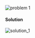 ![problem 1](https://github.com/cpp-rakesh/discrete_mathematics_and_its_applications/blob/master/chapter_9_relations/9.1_relations_and_their_properties/repo/problem_1.png)

#### Solution
![solution_1](https://github.com/cpp-rakesh/discrete_mathematics_and_its_applications/blob/master/chapter_9_relations/9.1_relations_and_their_properties/repo/solution_1.png)